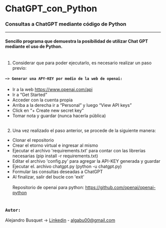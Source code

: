 # ChatGPT_con_Python

### Consultas a ChatGPT mediante código de Python
______


#### Sencillo programa que demuestra la posibilidad de utilizar Chat GPT mediante el uso de Python.<br><br>


1. Considerar que para poder ejecutarlo, es necesario realizar un paso previo:

#### `—> Generar una APY-KEY por medio de la web de openai:`

- Ir a la web https://www.openai.com/api
- lr a “Get Started”
- Acceder con la cuenta propia
- Arriba a la derecha ir a “Personal” y luego “View API keys”
- Click en “+ Create new secret key”
- Tomar nota y guardar (nunca hacerla pública)
<br><br>
2. Una vez realizado el paso anterior, se procede de la siguiente manera:

- Clonar el repositorio
- Crear el etorno virtual e ingresar al mismo
- Ejecutar el archivo 'requirements.txt' para contar con las librerías necesarias (pip install -r requirements.txt)
- Editar el archivo 'config.py' para agregar la API-KEY generada y guardar
- Ejecutar el. archivo chatgpt.py (python -u chatgpt.py)
- Formular las consultas deseadas a ChatGPT
- Al finalizar, salir del bucle con 'exit'
<br><br>
Repositorio de openai para python: https://github.com/openai/openai-python
<br><br>

### `Autor:`

Alejandro Busquet -> [Linkedin](https://www.linkedin.com/in/alejandro-busquet/ "Linkedin") - algabu00@gmail.com


